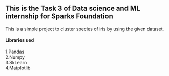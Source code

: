 ## This is the Task 3 of Data science and ML internship for Sparks Foundation

This is a simple project to cluster species of iris by using the given dataset.<br>

#### Libraries ued
1.Pandas<br>
2.Numpy<br>
3.SkLearn<br>
4.Matplotlib<br>
